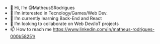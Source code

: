 - 👋 Hi, I’m @MatheusSRodrigues
- 👀 I’m interested in Tecnology/Games/Web Dev.
- 🌱 I’m currently learning Back-End and React
- 💞️ I’m looking to collaborate on Web Dev/IoT projects
- 📫 How to reach me https://www.linkedin.com/in/matheus-rodrigues-000b58251/

<!---
MatheusSRodrigues/MatheusSRodrigues is a ✨ special ✨ repository because its `README.md` (this file) appears on your GitHub profile.
You can click the Preview link to take a look at your changes.
--->
